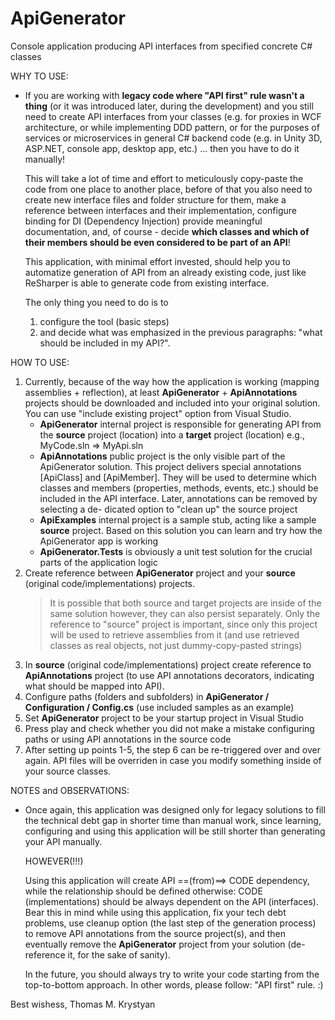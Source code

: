 # ApiGenerator
Console application producing API interfaces from specified concrete C# classes


WHY TO USE:

- If you are working with **legacy code where "API first" rule wasn't a thing** (or it was introduced later, during the development)
  and you still need to create API interfaces from your classes (e.g. for proxies in WCF architecture, or while implementing DDD pattern,
  or for the purposes of services or microservices in general C# backend code (e.g. in Unity 3D, ASP.NET, console app, desktop app, etc.)
  ... then you have to do it manually!
  
  This will take a lot of time and effort to meticulously copy-paste the code from one place to another place, before of that you also need to
  create new interface files and folder structure for them, make a reference between interfaces and their implementation, configure binding for DI
  (Dependency Injection) provide meaningful documentation, and, of course - decide **which classes and which of their members should be even
  considered to be part of an API**!
  
  This application, with minimal effort invested, should help you to automatize generation of API from an already existing code,
  just like ReSharper is able to generate code from existing interface.
  
  The only thing you need to do is to
  1. configure the tool (basic steps)
  2. and decide what was emphasized in the previous paragraphs: "what should be included in my API?". 
  

HOW TO USE:

1. Currently, because of the way how the application is working (mapping assemblies + reflection), at least **ApiGenerator** + **ApiAnnotations** projects
   should be downloaded and included into your original solution. You can use "include existing project" option from Visual Studio.
   - **ApiGenerator** internal project is responsible for generating API from the **source** project (location) into a **target** project (location) e.g., MyCode.sln => MyApi.sln
   - **ApiAnnotations** public project is the only visible part of the ApiGenerator solution. This project delivers special annotations [ApiClass] and [ApiMember]. They will be
     used to determine which classes and members (properties, methods, events, etc.) should be included in the API interface. Later, annotations can be removed by selecting a de-
     dicated option to "clean up" the source project
   - **ApiExamples** internal project is a sample stub, acting like a sample **source** project. Based on this solution you can learn and try how the ApiGenerator app is working
   - **ApiGenerator.Tests** is obviously a unit test solution for the crucial parts of the application logic
2. Create reference between **ApiGenerator** project and your **source** (original code/implementations) projects.
   > It is possible that both source and target projects are inside of the same solution however, they can also persist separately. Only the reference to "source" project is
   > important, since only this project will be used to retrieve assemblies from it (and use retrieved classes as real objects, not just dummy-copy-pasted strings)
3. In **source** (original code/implementations) project create reference to **ApiAnnotations** project (to use API annotations decorators, indicating what should be mapped into API).
4. Configure paths (folders and subfolders) in **ApiGenerator / Configuration / Config.cs** (use included samples as an example)
5. Set **ApiGenerator** project to be your startup project in Visual Studio
6. Press play and check whether you did not make a mistake configuring paths or using API annotations in the source code
7. After setting up points 1-5, the step 6 can be re-triggered over and over again. API files will be overriden in case you modify something inside of your source classes.


NOTES and OBSERVATIONS:

- Once again, this application was designed only for legacy solutions to fill the technical debt gap in shorter time than manual work, since learning, configuring and using this
  application will be still shorter than generating your API manually.
  
  HOWEVER(!!!)
  
  Using this application will create API ==(from)==> CODE dependency, while the relationship should be defined otherwise: CODE (implementations) should be always dependent on the API (interfaces).
  Bear this in mind while using this application, fix your tech debt problems, use cleanup option (the last step of the generation process) to remove API annotations from the source project(s),
  and then eventually remove the **ApiGenerator** project from your solution (de-reference it, for the sake of sanity).
  
  In the future, you should always try to write your code starting from the top-to-bottom approach. In other words, please follow: "API first" rule. :)


Best wishess,
Thomas M. Krystyan

